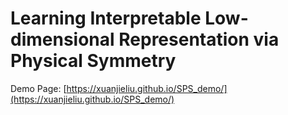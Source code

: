 # Learning Interpretable Low-dimensional Representation via Physical Symmetry
Demo Page:
[https://xuanjieliu.github.io/SPS_demo/](https://xuanjieliu.github.io/SPS_demo/)
